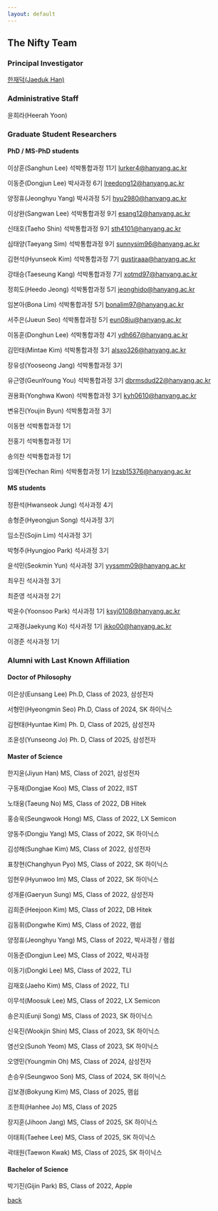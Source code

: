 ```yaml
---
layout: default
---
```


## The Nifty Team

### Principal Investigator
[한재덕(Jaeduk Han)](./people/1_jaedukhan.html)


### Administrative Staff

윤희라(Heerah Yoon)


### Graduate Student Researchers

#### PhD / MS-PhD students

이상훈(Sanghun Lee) 석박통합과정 11기 lurker4@hanyang.ac.kr

이동준(Dongjun Lee) 박사과정 6기 lreedong12@hanyang.ac.kr

양정휴(Jeonghyu Yang) 박사과정 5기 hyu2980@hanyang.ac.kr

이상완(Sangwan Lee) 석박통합과정 9기 esang12@hanyang.ac.kr

신태호(Taeho Shin) 석박통합과정 9기 sth4101@hanyang.ac.kr

심태양(Taeyang Sim) 석박통합과정 9기 sunnysim96@hanyang.ac.kr

김현석(Hyunseok Kim) 석박통합과정 7기 gustjraaa@hanyang.ac.kr

강태승(Taeseung Kang) 석박통합과정 7기 xotmd97@hanyang.ac.kr

정희도(Heedo Jeong) 석박통합과정 5기 jeonghido@hanyang.ac.kr

임본아(Bona Lim) 석박통합과정 5기 bonalim97@hanyang.ac.kr

서주은(Jueun Seo) 석박통합과정 5기 eun08ju@hanyang.ac.kr

이동훈(Donghun Lee) 석박통합과정 4기 ydh667@hanyang.ac.kr

김민태(Mintae Kim) 석박통합과정 3기 alsxo326@hanyang.ac.kr

장유성(Yooseong Jang) 석박통합과정 3기

유근영(GeunYoung You) 석박통합과정 3기 dbrmsdud22@hanyang.ac.kr

권용화(Yonghwa Kwon) 석박통합과정 3기 kyh0610@hanyang.ac.kr

변유진(Youjin Byun) 석박통합과정 3기

이동현 석박통합과정 1기

전홍기 석박통합과정 1기

송의찬 석박통합과정 1기

임예찬(Yechan Rim) 석박통합과정 1기 lrzsb15376@hanyang.ac.kr

#### MS students

정환석(Hwanseok Jung) 석사과정 4기

송형준(Hyeongjun Song) 석사과정 3기

임소진(Sojin Lim) 석사과정 3기

박형주(Hyungjoo Park) 석사과정 3기

윤석민(Seokmin Yun) 석사과정 3기 yyssmm09@hanyang.ac.kr

최우진 석사과정 3기

최준영 석사과정 2기

박윤수(Yoonsoo Park) 석사과정 1기 ksyj0108@hanyang.ac.kr

고재경(Jaekyung Ko) 석사과정 1기 jkko00@hanyang.ac.kr

이경준 석사과정 1기


### Alumni with Last Known Affiliation

#### Doctor of Philosophy

이은상(Eunsang Lee) Ph.D, Class of 2023, 삼성전자

서형민(Hyeongmin Seo) Ph.D, Class of 2024, SK 하이닉스

김현태(Hyuntae Kim) Ph. D, Class of 2025, 삼성전자

조윤성(Yunseong Jo) Ph. D, Class of 2025, 삼성전자


#### Master of Science

한지윤(Jiyun Han) MS, Class of 2021, 삼성전자

구동재(Dongjae Koo) MS, Class of 2022, IIST

노태웅(Taeung No) MS, Class of 2022, DB Hitek

홍승욱(Seungwook Hong) MS, Class of 2022, LX Semicon

양동주(Dongju Yang) MS, Class of 2022, SK 하이닉스

김성해(Sunghae Kim) MS, Class of 2022, 삼성전자

표창현(Changhyun Pyo) MS, Class of 2022, SK 하이닉스

임현우(Hyunwoo Im) MS, Class of 2022, SK 하이닉스

성개륜(Gaeryun Sung) MS, Class of 2022, 삼성전자

김희준(Heejoon Kim) MS, Class of 2022, DB Hitek

김동휘(Dongwhe Kim) MS, Class of 2022, 램쉽

양정휴(Jeonghyu Yang) MS, Class of 2022, 박사과정 / 램쉽

이동준(Dongjun Lee) MS, Class of 2022, 박사과정

이동기(Dongki Lee) MS, Class of 2022, TLI

김재호(Jaeho Kim) MS, Class of 2022, TLI

이무석(Moosuk Lee) MS, Class of 2022, LX Semicon

송은지(Eunji Song) MS, Class of 2023, SK 하이닉스

신욱진(Wookjin Shin) MS, Class of 2023, SK 하이닉스

염선오(Sunoh Yeom) MS, Class of 2023, SK 하이닉스

오영민(Youngmin Oh) MS, Class of 2024, 삼성전자

손승우(Seungwoo Son) MS, Class of 2024, SK 하이닉스

김보경(Bokyung Kim) MS, Class of 2025, 램쉽

조한희(Hanhee Jo) MS, Class of 2025

장지훈(Jihoon Jang) MS, Class of 2025, SK 하이닉스

이태희(Taehee Lee) MS, Class of 2025, SK 하이닉스

곽태원(Taewon Kwak) MS, Class of 2025, SK 하이닉스




#### Bachelor of Science

박기진(Gijin Park) BS, Class of 2022, Apple

[back](./)
